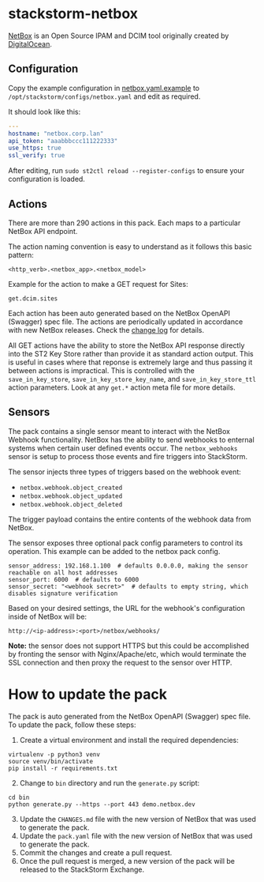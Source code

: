 # stackstorm-netbox

[NetBox](https://github.com/netbox-community/netbox) is an Open Source IPAM and
DCIM tool originally created by [DigitalOcean](https://www.digitalocean.com/).

## Configuration

Copy the example configuration in [netbox.yaml.example](./netbox.yaml.example)
to `/opt/stackstorm/configs/netbox.yaml` and edit as required.

It should look like this:

```yaml
---
hostname: "netbox.corp.lan"
api_token: "aaabbbccc111222333"
use_https: true
ssl_verify: true
```

After editing, run `sudo st2ctl reload --register-configs` to ensure your configuration
is loaded.

## Actions

There are more than 290 actions in this pack. Each maps to a particular NetBox API endpoint.

The action naming convention is easy to understand as it follows this basic pattern:
```
<http_verb>.<netbox_app>.<netbox_model>
```

Example for the action to make a GET request for Sites:
```
get.dcim.sites
```

Each action has been auto generated based on the NetBox OpenAPI (Swagger) spec file. The actions are periodically updated in accordance with new NetBox releases. Check the [change log](CHANGES.md) for details.

All GET actions have the ability to store the NetBox API response directly into the ST2 Key Store rather than provide it as standard action output. This is useful in cases where that reponse is extremely large and thus passing it between actions is impractical. This is controlled with the `save_in_key_store`, `save_in_key_store_key_name`, and `save_in_key_store_ttl` action parameters. Look at any `get.*` action meta file for more details.

## Sensors

The pack contains a single sensor meant to interact with the NetBox Webhook functionality. NetBox has the ability to send webhooks to enternal systems when certain user defined events occur. The `netbox_webhooks` sensor is setup to process those events and fire triggers into StackStorm.

The sensor injects three types of triggers based on the webhook event:
- `netbox.webhook.object_created`
- `netbox.webhook.object_updated`
- `netbox.webhook.object_deleted`

The trigger payload contains the entire contents of the webhook data from NetBox.

The sensor exposes three optional pack config parameters to control its operation. This example can be added to the netbox pack config.
```
sensor_address: 192.168.1.100  # defaults 0.0.0.0, making the sensor reachable on all host addresses
sensor_port: 6000  # defaults to 6000
sensor_secret: "<webhook secret>"  # defaults to empty string, which disables signature verification
```
Based on your desired settings, the URL for the webhook's configuration inside of NetBox will be:
```
http://<ip-address>:<port>/netbox/webhooks/
```

**Note:** the sensor does not support HTTPS but this could be accomplished by fronting the sensor with Nginx/Apache/etc, which would terminate the SSL connection and then proxy the request to the sensor over HTTP.

# How to update the pack

The pack is auto generated from the NetBox OpenAPI (Swagger) spec file. To update the pack, follow these steps:

1. Create a virtual environment and install the required dependencies:
```shell
virtualenv -p python3 venv
source venv/bin/activate
pip install -r requirements.txt
```

2. Change to `bin` directory and run the `generate.py` script:
```shell
cd bin
python generate.py --https --port 443 demo.netbox.dev
```

3. Update the `CHANGES.md` file with the new version of NetBox that was used to generate the pack.
4. Update the `pack.yaml` file with the new version of NetBox that was used to generate the pack.
5. Commit the changes and create a pull request.
6. Once the pull request is merged, a new version of the pack will be released to the StackStorm Exchange.
